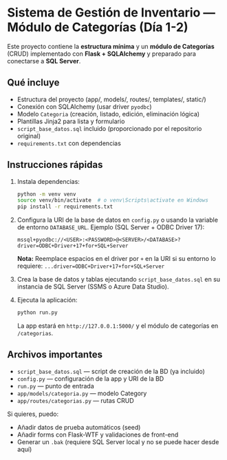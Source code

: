 # Sistema de Gestión de Inventario — Módulo de Categorías (Día 1-2)

Este proyecto contiene la **estructura mínima** y un **módulo de Categorías** (CRUD)
implementado con **Flask + SQLAlchemy** y preparado para conectarse a **SQL Server**.

## Qué incluye
- Estructura del proyecto (app/, models/, routes/, templates/, static/)
- Conexión con SQLAlchemy (usar driver `pyodbc`)
- Modelo `Categoria` (creación, listado, edición, eliminación lógica)
- Plantillas Jinja2 para lista y formulario
- `script_base_datos.sql` incluido (proporcionado por el repositorio original)
- `requirements.txt` con dependencias

## Instrucciones rápidas
1. Instala dependencias:
   ```bash
   python -m venv venv
   source venv/bin/activate  # o venv\Scripts\activate en Windows
   pip install -r requirements.txt
   ```

2. Configura la URI de la base de datos en `config.py` o usando la variable de entorno `DATABASE_URL`.
   Ejemplo (SQL Server + ODBC Driver 17):
   ```
   mssql+pyodbc://<USER>:<PASSWORD>@<SERVER>/<DATABASE>?driver=ODBC+Driver+17+for+SQL+Server
   ```

   **Nota:** Reemplace espacios en el driver por `+` en la URI si su entorno lo requiere:
   `...driver=ODBC+Driver+17+for+SQL+Server`

3. Crea la base de datos y tablas ejecutando `script_base_datos.sql` en su instancia de SQL Server (SSMS o Azure Data Studio).

4. Ejecuta la aplicación:
   ```bash
   python run.py
   ```
   La app estará en `http://127.0.0.1:5000/` y el módulo de categorías en `/categorias`.

## Archivos importantes
- `script_base_datos.sql` — script de creación de la BD (ya incluido)
- `config.py` — configuración de la app y URI de la BD
- `run.py` — punto de entrada
- `app/models/categoria.py` — modelo Category
- `app/routes/categorias.py` — rutas CRUD

Si quieres, puedo:
- Añadir datos de prueba automáticos (seed)
- Añadir forms con Flask-WTF y validaciones de front-end
- Generar un `.bak` (requiere SQL Server local y no se puede hacer desde aquí)

